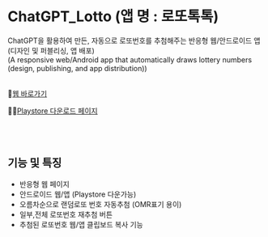 # ChatGPT_Lotto (앱 명 : 로또톡톡)
ChatGPT을 활용하여 만든, 자동으로 로또번호를 추첨해주는 반응형 웹/안드로이드 앱 (디자인 및 퍼블리싱, 앱 배포)<br>
(A responsive web/Android app that automatically draws lottery numbers (design, publishing, and app distribution))<br><br>

📌[웹 바로가기](https://fold6.github.io/ChatGPT_Lotto/) <br>

📌📱[Playstore 다운로드 페이지](https://play.google.com/store/apps/details?id=com.LoTalk.app)

<br>
<br>

## 기능 및 특징
- 반응형 웹 페이지
- 안드로이드 웹/앱 (Playstore 다운가능)
- 오름차순으로 랜덤로또 번호 자동추첨 (OMR표기 용이)
- 일부,전체 로또번호 재추첨 버튼
- 추첨된 로또번호 웹/앱 클립보드 복사 기능

